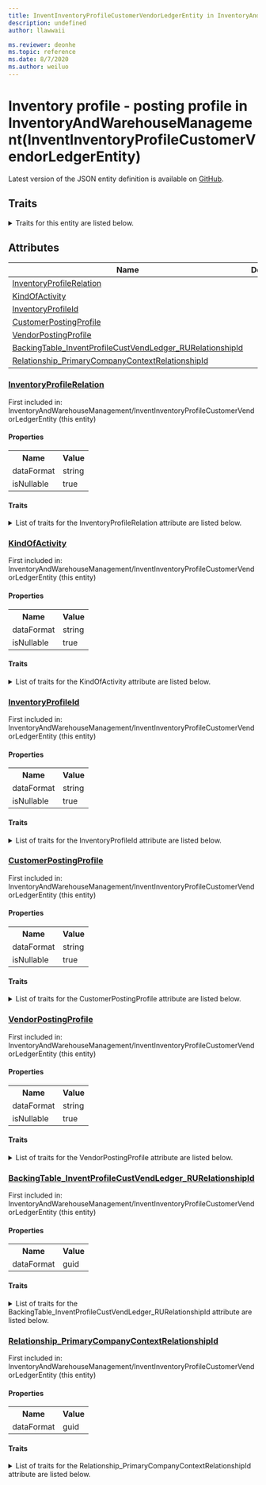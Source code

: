 ```yaml
---
title: InventInventoryProfileCustomerVendorLedgerEntity in InventoryAndWarehouseManagement - Common Data Model | Microsoft Docs
description: undefined
author: llawwaii

ms.reviewer: deonhe
ms.topic: reference
ms.date: 8/7/2020
ms.author: weiluo
---
```


# Inventory profile - posting profile in InventoryAndWarehouseManagement(InventInventoryProfileCustomerVendorLedgerEntity)

  
 Latest version of the JSON entity definition is available on <a href="https://github.com/Microsoft/CDM/tree/master/schemaDocuments/core/operationsCommon/Entities/SupplyChain/InventoryAndWarehouseManagement/InventInventoryProfileCustomerVendorLedgerEntity.cdm.json" target="_blank">GitHub</a>.  

## Traits

<details>
<summary>Traits for this entity are listed below.  
</summary>

**is.CDM.entityVersion**  
  <table><tr><th>Parameter</th><th>Value</th><th>Data type</th><th>Explanation</th></tr><tr><td>versionNumber</td><td>"1.1"</td><td>string</td><td>semantic version number of the entity</td></tr></table>

**is.application.releaseVersion**  
  <table><tr><th>Parameter</th><th>Value</th><th>Data type</th><th>Explanation</th></tr><tr><td>releaseVersion</td><td>"10.0.13.0"</td><td>string</td><td>semantic version number of the application introducing this entity</td></tr></table>

**is.localized.displayedAs**  
  Holds the list of language specific display text for an object.  <table><tr><th>Parameter</th><th>Value</th><th>Data type</th><th>Explanation</th></tr><tr><td>localizedDisplayText</td><td><table><tr><th>languageTag</th><th>displayText</th></tr><tr><td>en</td><td>Inventory profile - posting profile</td></tr></table></td><td>entity</td><td>a reference to the constant entity holding the list of localized text</td></tr></table>

</details>

## Attributes

|Name|Description|First Included in Instance|
|---|---|---|
|[InventoryProfileRelation](#InventoryProfileRelation)||<a href="InventInventoryProfileCustomerVendorLedgerEntity.md" target="_blank">InventoryAndWarehouseManagement/InventInventoryProfileCustomerVendorLedgerEntity</a>|
|[KindOfActivity](#KindOfActivity)||<a href="InventInventoryProfileCustomerVendorLedgerEntity.md" target="_blank">InventoryAndWarehouseManagement/InventInventoryProfileCustomerVendorLedgerEntity</a>|
|[InventoryProfileId](#InventoryProfileId)||<a href="InventInventoryProfileCustomerVendorLedgerEntity.md" target="_blank">InventoryAndWarehouseManagement/InventInventoryProfileCustomerVendorLedgerEntity</a>|
|[CustomerPostingProfile](#CustomerPostingProfile)||<a href="InventInventoryProfileCustomerVendorLedgerEntity.md" target="_blank">InventoryAndWarehouseManagement/InventInventoryProfileCustomerVendorLedgerEntity</a>|
|[VendorPostingProfile](#VendorPostingProfile)||<a href="InventInventoryProfileCustomerVendorLedgerEntity.md" target="_blank">InventoryAndWarehouseManagement/InventInventoryProfileCustomerVendorLedgerEntity</a>|
|[BackingTable_InventProfileCustVendLedger_RURelationshipId](#BackingTable_InventProfileCustVendLedger_RURelationshipId)||<a href="InventInventoryProfileCustomerVendorLedgerEntity.md" target="_blank">InventoryAndWarehouseManagement/InventInventoryProfileCustomerVendorLedgerEntity</a>|
|[Relationship_PrimaryCompanyContextRelationshipId](#Relationship_PrimaryCompanyContextRelationshipId)||<a href="InventInventoryProfileCustomerVendorLedgerEntity.md" target="_blank">InventoryAndWarehouseManagement/InventInventoryProfileCustomerVendorLedgerEntity</a>|

### <a href=#InventoryProfileRelation name="InventoryProfileRelation">InventoryProfileRelation</a>

First included in: InventoryAndWarehouseManagement/InventInventoryProfileCustomerVendorLedgerEntity (this entity)  

#### Properties

<table><tr><th>Name</th><th>Value</th></tr><tr><td>dataFormat</td><td>string</td></tr><tr><td>isNullable</td><td>true</td></tr></table>

#### Traits

<details>
<summary>List of traits for the InventoryProfileRelation attribute are listed below.</summary>

**is.dataFormat.character**  
**is.dataFormat.big**  
**is.dataFormat.array**  
**is.nullable**  
The attribute value may be set to NULL.  

**is.dataFormat.character**  
**is.dataFormat.array**  
</details>

### <a href=#KindOfActivity name="KindOfActivity">KindOfActivity</a>

First included in: InventoryAndWarehouseManagement/InventInventoryProfileCustomerVendorLedgerEntity (this entity)  

#### Properties

<table><tr><th>Name</th><th>Value</th></tr><tr><td>dataFormat</td><td>string</td></tr><tr><td>isNullable</td><td>true</td></tr></table>

#### Traits

<details>
<summary>List of traits for the KindOfActivity attribute are listed below.</summary>

**is.dataFormat.character**  
**is.dataFormat.big**  
**is.dataFormat.array**  
**is.nullable**  
The attribute value may be set to NULL.  

**is.dataFormat.character**  
**is.dataFormat.array**  
</details>

### <a href=#InventoryProfileId name="InventoryProfileId">InventoryProfileId</a>

First included in: InventoryAndWarehouseManagement/InventInventoryProfileCustomerVendorLedgerEntity (this entity)  

#### Properties

<table><tr><th>Name</th><th>Value</th></tr><tr><td>dataFormat</td><td>string</td></tr><tr><td>isNullable</td><td>true</td></tr></table>

#### Traits

<details>
<summary>List of traits for the InventoryProfileId attribute are listed below.</summary>

**is.dataFormat.character**  
**is.dataFormat.big**  
**is.dataFormat.array**  
**is.nullable**  
The attribute value may be set to NULL.  

**is.dataFormat.character**  
**is.dataFormat.array**  
</details>

### <a href=#CustomerPostingProfile name="CustomerPostingProfile">CustomerPostingProfile</a>

First included in: InventoryAndWarehouseManagement/InventInventoryProfileCustomerVendorLedgerEntity (this entity)  

#### Properties

<table><tr><th>Name</th><th>Value</th></tr><tr><td>dataFormat</td><td>string</td></tr><tr><td>isNullable</td><td>true</td></tr></table>

#### Traits

<details>
<summary>List of traits for the CustomerPostingProfile attribute are listed below.</summary>

**is.dataFormat.character**  
**is.dataFormat.big**  
**is.dataFormat.array**  
**is.nullable**  
The attribute value may be set to NULL.  

**is.dataFormat.character**  
**is.dataFormat.array**  
</details>

### <a href=#VendorPostingProfile name="VendorPostingProfile">VendorPostingProfile</a>

First included in: InventoryAndWarehouseManagement/InventInventoryProfileCustomerVendorLedgerEntity (this entity)  

#### Properties

<table><tr><th>Name</th><th>Value</th></tr><tr><td>dataFormat</td><td>string</td></tr><tr><td>isNullable</td><td>true</td></tr></table>

#### Traits

<details>
<summary>List of traits for the VendorPostingProfile attribute are listed below.</summary>

**is.dataFormat.character**  
**is.dataFormat.big**  
**is.dataFormat.array**  
**is.nullable**  
The attribute value may be set to NULL.  

**is.dataFormat.character**  
**is.dataFormat.array**  
</details>

### <a href=#BackingTable_InventProfileCustVendLedger_RURelationshipId name="BackingTable_InventProfileCustVendLedger_RURelationshipId">BackingTable_InventProfileCustVendLedger_RURelationshipId</a>

First included in: InventoryAndWarehouseManagement/InventInventoryProfileCustomerVendorLedgerEntity (this entity)  

#### Properties

<table><tr><th>Name</th><th>Value</th></tr><tr><td>dataFormat</td><td>guid</td></tr></table>

#### Traits

<details>
<summary>List of traits for the BackingTable_InventProfileCustVendLedger_RURelationshipId attribute are listed below.</summary>

**is.dataFormat.character**  
**is.dataFormat.big**  
**is.dataFormat.array**  
**is.dataFormat.guid**  
**means.identity.entityId**  
**is.linkedEntity.identifier**  
Marks the attribute(s) that hold foreign key references to a linked (used as an attribute) entity. This attribute is added to the resolved entity to enumerate the referenced entities.  <table><tr><th>Parameter</th><th>Value</th><th>Data type</th><th>Explanation</th></tr><tr><td>entityReferences</td><td><table><tr><th>entityReference</th><th>attributeReference</th></tr><tr><td><a href="../../../Tables/SupplyChain/Inventory/Group/InventProfileCustVendLedger_RU.md" target="_blank">/core/operationsCommon/Tables/SupplyChain/Inventory/Group/InventProfileCustVendLedger_RU.cdm.json/InventProfileCustVendLedger_RU</a></td><td><a href="../../../Tables/SupplyChain/Inventory/Group/InventProfileCustVendLedger_RU.md#RecId" target="_blank">RecId</a></td></tr></table></td><td>entity</td><td>a reference to the constant entity holding the list of entity references</td></tr></table>

**is.dataFormat.guid**  
**is.dataFormat.character**  
**is.dataFormat.array**  
</details>

### <a href=#Relationship_PrimaryCompanyContextRelationshipId name="Relationship_PrimaryCompanyContextRelationshipId">Relationship_PrimaryCompanyContextRelationshipId</a>

First included in: InventoryAndWarehouseManagement/InventInventoryProfileCustomerVendorLedgerEntity (this entity)  

#### Properties

<table><tr><th>Name</th><th>Value</th></tr><tr><td>dataFormat</td><td>guid</td></tr></table>

#### Traits

<details>
<summary>List of traits for the Relationship_PrimaryCompanyContextRelationshipId attribute are listed below.</summary>

**is.dataFormat.character**  
**is.dataFormat.big**  
**is.dataFormat.array**  
**is.dataFormat.guid**  
**means.identity.entityId**  
**is.linkedEntity.identifier**  
Marks the attribute(s) that hold foreign key references to a linked (used as an attribute) entity. This attribute is added to the resolved entity to enumerate the referenced entities.  <table><tr><th>Parameter</th><th>Value</th><th>Data type</th><th>Explanation</th></tr><tr><td>entityReferences</td><td><table><tr><th>entityReference</th><th>attributeReference</th></tr><tr><td><a href="../../../Tables/Finance/Ledger/Main/CompanyInfo.md" target="_blank">/core/operationsCommon/Tables/Finance/Ledger/Main/CompanyInfo.cdm.json/CompanyInfo</a></td><td><a href="../../../Tables/Finance/Ledger/Main/CompanyInfo.md#RecId" target="_blank">RecId</a></td></tr></table></td><td>entity</td><td>a reference to the constant entity holding the list of entity references</td></tr></table>

**is.dataFormat.guid**  
**is.dataFormat.character**  
**is.dataFormat.array**  
</details>

